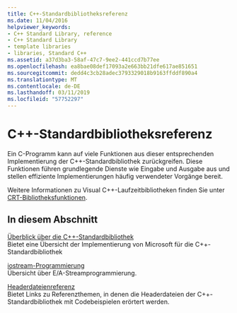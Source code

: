 ```yaml
---
title: C++-Standardbibliotheksreferenz
ms.date: 11/04/2016
helpviewer_keywords:
- C++ Standard Library, reference
- C++ Standard Library
- template libraries
- libraries, Standard C++
ms.assetid: a37d3ba3-58af-47c7-9ee2-441ccd7b77ee
ms.openlocfilehash: ea8bae08def17093a2e663bb21dfe617ae851651
ms.sourcegitcommit: dedd4c3cb28adec3793329018b9163ffddf890a4
ms.translationtype: MT
ms.contentlocale: de-DE
ms.lasthandoff: 03/11/2019
ms.locfileid: "57752297"
---
```

# <a name="c-standard-library-reference"></a>C++-Standardbibliotheksreferenz

Ein C-Programm kann auf viele Funktionen aus dieser entsprechenden Implementierung der C++-Standardbibliothek zurückgreifen. Diese Funktionen führen grundlegende Dienste wie Eingabe und Ausgabe aus und stellen effiziente Implementierungen häufig verwendeter Vorgänge bereit.

Weitere Informationen zu Visual C++-Laufzeitbibliotheken finden Sie unter [CRT-Bibliotheksfunktionen](../c-runtime-library/crt-library-features.md).

## <a name="in-this-section"></a>In diesem Abschnitt

[Überblick über die C++-Standardbibliothek](../standard-library/cpp-standard-library-overview.md)<br/>
Bietet eine Übersicht der Implementierung von Microsoft für die C++-Standardbibliothek

[iostream-Programmierung](../standard-library/iostream-programming.md)<br/>
Übersicht über E/A-Streamprogrammierung.

[Headerdateienreferenz](../standard-library/cpp-standard-library-header-files.md)<br/>
Bietet Links zu Referenzthemen, in denen die Headerdateien der C++-Standardbibliothek mit Codebeispielen erörtert werden.
